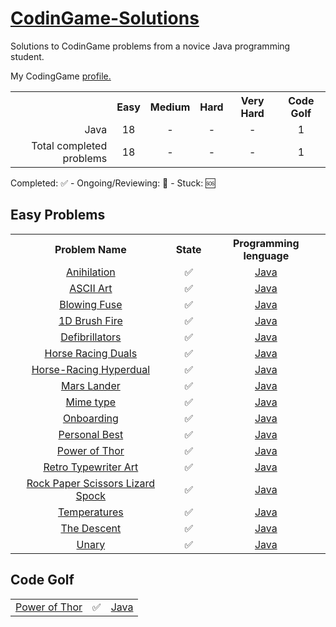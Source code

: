 <h1><a href="https://www.codingame.com">CodinGame-Solutions</a></h1>
Solutions to CodinGame problems from a novice Java programming student.

My CodingGame <a href="https://www.codingame.com/profile/abeacb08bc3c6e3a0c796a19230b5b704348875">profile.</a>

<table>
  <tr align="center">
    <th></th>
    <th>Easy</th>
    <th>Medium</th>
    <th>Hard</th>
    <th>Very Hard</th>
    <th>Code Golf</th>
  </tr>
  <tr>
    <td align="right">Java</td>
    <td align="center">18</td>
    <td align="center">-</td>
    <td align="center">-</td>
    <td align="center">-</td>
    <td align="center">1</td>
  </tr>
  <tr>
    <td align="right">Total completed problems</td>
    <td align="center">18</td>
    <td align="center">-</td>
    <td align="center">-</td>
    <td align="center">-</td>
    <td align="center">1</td>
  </tr>
</table>

Completed: ✅ - Ongoing/Reviewing: 🔁 - Stuck: 🆘

<h2>Easy Problems</h2>
<table>
  <tr align="center">
    <th>Problem Name</th>
    <th>State</th>
    <th>Programming lenguage</th>
  </tr>
  <tr align="center">
    <td><a href="https://www.codingame.com/training/easy/annihilation">Anihilation<a></td>
    <td>✅</td>
    <td><a href="https://github.com/B3RT1C/CodinGame-Solutions/blob/main/EASY/Annihilation.java">Java</a></td>
  </tr>
  <tr align="center">
    <td><a href="https://www.codingame.com/training/easy/ascii-art">ASCII Art<a></td>
    <td>✅</td>
    <td><a href="https://github.com/B3RT1C/CodinGame-Solutions/blob/main/EASY/AsciiArt.java">Java</a></td>
  </tr>
  <tr align="center">
    <td><a href="https://www.codingame.com/training/easy/blowing-fuse">Blowing Fuse<a></td>
    <td>✅</td>
    <td><a href="https://github.com/B3RT1C/CodinGame-Solutions/blob/main/EASY/BlowingFuse.java">Java</a></td>
  </tr>
  <tr align="center">
    <td><a href="https://www.codingame.com/training/easy/1d-bush-fire">1D Brush Fire<a></td>
    <td>✅</td>
    <td><a href="https://github.com/B3RT1C/CodinGame-Solutions/blob/main/EASY/BrushFire1D.java">Java</a></td>
  </tr>
    <tr align="center">
    <td><a href="https://www.codingame.com/training/easy/defibrillators">Defibrillators<a></td>
    <td>✅</td>
    <td><a href="https://github.com/B3RT1C/CodinGame-Solutions/blob/main/EASY/Defibrillators.java">Java</a></td>
  </tr>
  <tr align="center">
    <td><a href="https://www.codingame.com/training/easy/horse-racing-duals">Horse Racing Duals<a></td>
    <td>✅</td>
    <td><a href="https://github.com/B3RT1C/CodinGame-Solutions/blob/main/EASY/HorseRacingDuals.java">Java</a></td>
  </tr>
  <tr align="center">
    <td><a href="https://www.codingame.com/training/easy/horse-racing-hyperduals">Horse-Racing Hyperdual<a></td>
    <td>✅</td>
    <td><a href="https://github.com/B3RT1C/CodinGame-Solutions/blob/main/EASY/HorseRacingHyperduals.java">Java</a></td>
  </tr>
  <tr align="center">
    <td><a href="https://www.codingame.com/training/easy/mars-lander-episode-1">Mars Lander<a></td>
    <td>✅</td>
    <td><a href="https://github.com/B3RT1C/CodinGame-Solutions/blob/main/EASY/MarsLander.java">Java</a></td>
  </tr>
  <tr align="center">
    <td><a href="https://www.codingame.com/training/easy/mime-type">Mime type<a></td>
    <td>✅</td>
    <td><a href="https://github.com/B3RT1C/CodinGame-Solutions/blob/main/EASY/MimeType.java">Java</a></td>
  </tr>
  <tr align="center">
    <td><a href="https://www.codingame.com/training/easy/onboarding">Onboarding<a></td>
    <td>✅</td>
    <td><a href="https://github.com/B3RT1C/CodinGame-Solutions/blob/main/EASY/Onboarding.java">Java</a></td>
  </tr>
  <tr align="center">
    <td><a href="https://www.codingame.com/training/easy/personal-best">Personal Best<a></td>
    <td>✅</td>
    <td><a href="https://github.com/B3RT1C/CodinGame-Solutions/blob/main/EASY/PersonalBest.java">Java</a></td>
  </tr>
  <tr align="center">
    <td><a href="https://www.codingame.com/training/easy/power-of-thor-episode-1">Power of Thor<a></td>
    <td>✅</td>
    <td><a href="https://github.com/B3RT1C/CodinGame-Solutions/blob/main/EASY/PowerOfThor.java">Java</a></td>
  </tr>
  <tr align="center">
    <td><a href="https://www.codingame.com/training/easy/retro-typewriter-art">Retro Typewriter Art<a></td>
    <td>✅</td>
    <td><a href="https://github.com/B3RT1C/CodinGame-Solutions/blob/main/EASY/RetroTypewriterArt.java">Java</a></td>
  </tr>
  <tr align="center">
    <td><a href="https://www.codingame.com/training/easy/rock-paper-scissors-lizard-spock">Rock Paper Scissors Lizard Spock<a></td>
    <td>✅</td>
    <td><a href="https://github.com/B3RT1C/CodinGame-Solutions/blob/main/EASY/RockPaperScissorsLizardSpock.java">Java</a></td>
  </tr>
  <tr align="center">
    <td><a href="https://www.codingame.com/training/easy/temperatures">Temperatures<a></td>
    <td>✅</td>
    <td><a href="https://github.com/B3RT1C/CodinGame-Solutions/blob/main/EASY/Temperatures.java">Java</a></td>
  </tr>
  <tr align="center">
    <td><a href="https://www.codingame.com/training/easy/the-descent">The Descent<a></td>
    <td>✅</td>
    <td><a href="https://github.com/B3RT1C/CodinGame-Solutions/blob/main/EASY/TheDescent.java">Java</a></td>
  </tr>
  <tr align="center">
    <td><a href="https://www.codingame.com/training/easy/unary">Unary<a></td>
    <td>✅</td>
    <td><a href="https://github.com/B3RT1C/CodinGame-Solutions/blob/main/EASY/Unary.java">Java</a></td>
  </tr>
</table>

<h2>Code Golf</h2>
<table>
  <tr align="center">
    <td><a href="https://www.codingame.com/codegolf/easy/power-of-thor">Power of Thor<a></td>
    <td>✅</td>
    <td><a href="https://github.com/B3RT1C/CodinGame-Solutions/blob/main/EASY/Unary.java">Java</a></td>
  </tr>
</table>

  



